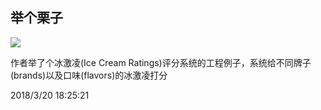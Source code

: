## 举个栗子

![](https://timgsa.baidu.com/timg?image&quality=80&size=b9999_10000&sec=1521543304154&di=ad42d9c432b52fb6ce8bd1c60cabef06&imgtype=0&src=http%3A%2F%2Fimg.mp.sohu.com%2Fq_mini%2Cc_zoom%2Cw_640%2Fupload%2F20170708%2Fb889681e1c7e471f8f58a0799585811a.jpg)


作者举了个冰激凌(Ice Cream Ratings)评分系统的工程例子，系统给不同牌子(brands)以及口味(flavors)的冰激凌打分



2018/3/20 18:25:21 